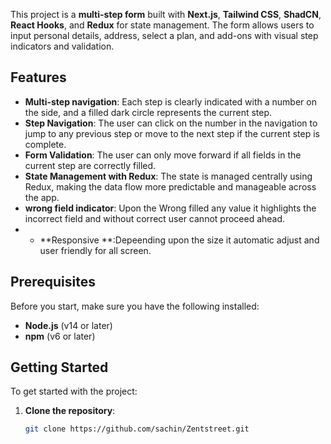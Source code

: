 
This project is a **multi-step form** built with **Next.js**, **Tailwind CSS**, **ShadCN**, **React Hooks**, and **Redux** for state management. The form allows users to input personal details, address, select a plan, and add-ons with visual step indicators and validation.

## Features
- **Multi-step navigation**: Each step is clearly indicated with a number on the side, and a filled dark circle represents the current step.
- **Step Navigation**: The user can click on the number in the navigation to jump to any previous step or move to the next step if the current step is complete.
- **Form Validation**: The user can only move forward if all fields in the current step are correctly filled.
- **State Management with Redux**: The state is managed centrally using Redux, making the data flow more predictable and manageable across the app.
- **wrong field indicator**: Upon the Wrong filled any value it highlights the incorrect field and without correct user cannot proceed ahead.
- - **Responsive **:Depeending upon the size it automatic adjust and user friendly for all screen.

## Prerequisites

Before you start, make sure you have the following installed:

- **Node.js** (v14 or later)
- **npm** (v6 or later)

## Getting Started

To get started with the project:

1. **Clone the repository**:

   ```bash
   git clone https://github.com/sachin/Zentstreet.git
